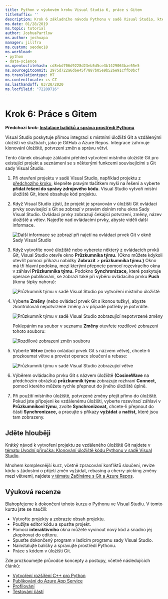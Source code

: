 ```yaml
---
title: Python v výukovém kroku Visual Studia 6, práce s Gitem
titleSuffix: ''
description: Krok 6 základního návodu Pythonu v sadě Visual Studio, který zahrnuje funkce související s Gitem visual studia.
ms.date: 01/28/2019
ms.topic: tutorial
author: JoshuaPartlow
ms.author: joshuapa
manager: jillfra
ms.custom: seodec18
ms.workload:
- python
- data-science
ms.openlocfilehash: cd8ebd706d9228d23eb5d5ce3b1429063bae55e5
ms.sourcegitcommit: 2975d722a6d6e45f7887b05e9b526e91cffb0bcf
ms.translationtype: MT
ms.contentlocale: cs-CZ
ms.lasthandoff: 03/20/2020
ms.locfileid: "72289716"
---
```

# <a name="step-6-work-with-git"></a>Krok 6: Práce s Gitem

**Předchozí krok: [Instalace balíčků a správa prostředí Pythonu](tutorial-working-with-python-in-visual-studio-step-05-installing-packages.md)**

Visual Studio poskytuje přímou integraci s místními úložišti Git a vzdálenými úložišti ve službách, jako je GitHub a Azure Repos. Integrace zahrnuje klonování úložiště, potvrzení změn a správu větví.

Tento článek obsahuje základní přehled vytvoření místního úložiště Git pro existující projekt a seznámení se s některými funkcemi souvisejícími s Git sady Visual Studio.

1. Při otevření projektu v sadě Visual Studio, například projektu z [předchozího kroku](tutorial-working-with-python-in-visual-studio-step-05-installing-packages.md), klepněte pravým tlačítkem myši na řešení a vyberte **přidat řešení do správy zdrojového kódu**. Visual Studio vytvoří místní úložiště Git, které obsahuje kód projektu.

1. Když Visual Studio zjistí, že projekt je spravován v úložišti Git ovládací prvky související s Git se zobrazí v pravém dolním rohu okna Sady Visual Studio. Ovládací prvky zobrazují čekající potvrzení, změny, název úložiště a větev. Najeďte nad ovládacími prvky, abyste viděli další informace.

    ![Další informace se zobrazí při najetí na ovládací prvek Git v okně Sady Visual Studio](media/working-with-git-01.png)

1. Když vytvoříte nové úložiště nebo vyberete některý z ovládacích prvků Git, Visual Studio otevře okno **Průzkumníka týmu.** (Okno můžete kdykoli otevřít pomocí příkazu nabídky **Zobrazit** > **průzkumníka týmu.)** Okno má tři hlavní podokna, mezi kterými přepnete pomocí rozevíracího okna v záhlaví **Průzkumníka týmu.** Podokno **Synchronizace,** které poskytuje operace publikování, se zobrazí také při výběru ovládacího prvku **Push** (ikona šipky nahoru):

    ![Průzkumník týmu v sadě Visual Studio po vytvoření místního úložiště](media/working-with-git-02.png)

1. Vyberte **Změny** (nebo ovládací prvek Git s ikonou tužky), abyste zkontrolovali nepotvrzené změny a v případě potřeby je potvrdíte.

    ![Průzkumník týmu v sadě Visual Studio zobrazující nepotvrzené změny](media/working-with-git-03.png)

    Poklepáním na soubor v seznamu **Změny** otevřete rozdílové zobrazení tohoto souboru:

    ![Rozdílové zobrazení změn souboru](media/working-with-git-05.png)

1. Vyberte **Větve** (nebo ovládací prvek Git s názvem větve), chcete-li prozkoumat větve a provést operace sloučení a rebase:

    ![Průzkumník týmu v sadě Visual Studio zobrazující větve](media/working-with-git-04.png)

1. Výběrem ovládacího prvku Git s názvem úložiště **(CosineWave** na předchozím obrázku) **průzkumník týmu** zobrazuje rozhraní **Connect,** pomocí kterého můžete rychle přepnout do jiného úložiště úplně.

1. Při použití místního úložiště, potvrzené změny přejít přímo do úložiště. Pokud jste připojeni ke vzdálenému úložišti, vyberte rozevírací záhlaví v **Průzkumníkovi týmu**, zvolte **Synchronizovat,** chcete-li přepnout do části **Synchronizace,** a pracujte s příkazy **vyžádat** a **načíst,** které jsou tam zobrazeny.

## <a name="go-deeper"></a>Jděte hlouběji

Krátký návod k vytvoření projektu ze vzdáleného úložiště Git najdete v [tématu Úvodní příručka: Klonování úložiště kódu Pythonu v sadě Visual Studio](quickstart-03-python-in-visual-studio-project-from-repository.md).

Mnohem komplexnější kurz, včetně zpracování konfliktů sloučení, revize kódu s žádostmi o přijetí změn vyžádat, rebasing a cherry-picking změny mezi větvemi, najdete [v tématu Začínáme s Git a Azure Repos](/azure/devops/repos/git/gitquickstart).

## <a name="tutorial-review"></a>Výuková recenze

Blahopřejeme k dokončení tohoto kurzu o Pythonu ve Visual Studiu. V tomto kurzu jste se naučili:

- Vytvořte projekty a zobrazte obsah projektu.
- Použijte editor kódu a spusťte projekt.
- Pomocí **interaktivního** okna můžete vyvinout nový kód a snadno jej zkopírovat do editoru.
- Spusťte dokončený program v ladicím programu sady Visual Studio.
- Nainstalujte balíčky a spravujte prostředí Pythonu.
- Práce s kódem v úložišti Git.

Zde prozkoumejte průvodce koncepty a postupy, včetně následujících článků:

- [Vytvoření rozšíření C++ pro Python](working-with-c-cpp-python-in-visual-studio.md)
- [Publikování do Azure App Service](publishing-python-web-applications-to-azure-from-visual-studio.md)
- [Profilování](profiling-python-code-in-visual-studio.md)
- [Testování částí](unit-testing-python-in-visual-studio.md)
